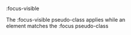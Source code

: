 :focus-visible  

The :focus-visible pseudo-class applies while an  
element matches the :focus pseudo-class  
